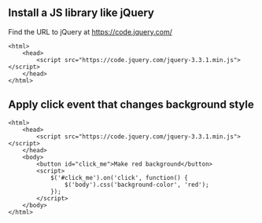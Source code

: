 Install a JS library like jQuery
--------------------------------

Find the URL to jQuery at https://code.jquery.com/

```
<html>
    <head>
        <script src="https://code.jquery.com/jquery-3.3.1.min.js"></script>
    </head>
</html>
```

Apply click event that changes background style
-----------------------------------------------

```
<html>
    <head>
        <script src="https://code.jquery.com/jquery-3.3.1.min.js"></script>
    </head>
    <body>
        <button id="click_me">Make red background</button>
        <script>
            $('#click_me').on('click', function() {
                $('body').css('background-color', 'red');
            });
        </script>
    </body>
</html>
```
